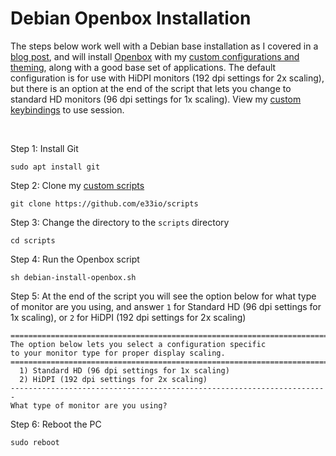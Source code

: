 # Debian Openbox Installation

The steps below work well with a Debian base installation as I covered in a [blog post](https://e33.io/913), and will install [Openbox](https://openbox.org) with my [custom configurations and theming](https://github.com/e33io/opt-dots), along with a good base set of applications. The default configuration is for use with HiDPI monitors (192 dpi settings for 2x scaling), but there is an option at the end of the script that lets you change to standard HD monitors (96 dpi settings for 1x scaling). View my [custom keybindings](https://github.com/e33io/reference-wiki/tree/main/keybindings/openbox-keybindings.md) to use session.

&nbsp;

Step 1: Install Git
```
sudo apt install git
```

Step 2: Clone my [custom scripts](https://github.com/e33io/scripts)
```
git clone https://github.com/e33io/scripts
```

Step 3: Change the directory to the `scripts` directory
```
cd scripts
```

Step 4: Run the Openbox script
```
sh debian-install-openbox.sh
```

Step 5: At the end of the script you will see the option below for what type of monitor are you using, and answer `1` for Standard HD (96 dpi settings for 1x scaling), or `2` for HiDPI (192 dpi settings for 2x scaling)
```
=======================================================================
The option below lets you select a configuration specific
to your monitor type for proper display scaling.
=======================================================================
  1) Standard HD (96 dpi settings for 1x scaling)
  2) HiDPI (192 dpi settings for 2x scaling)
-----------------------------------------------------------------------
What type of monitor are you using?
```

Step 6: Reboot the PC
```
sudo reboot
```

&nbsp;

